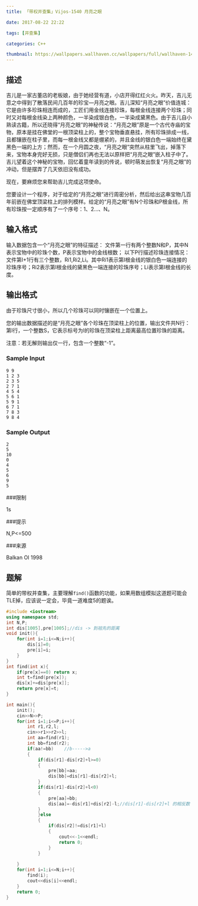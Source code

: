 ```yaml
---
title: 「带权并查集」Vijos-1540 月亮之眼

date: 2017-08-22 22:22

tags: [并查集]

categories: C++

thumbnail: https://wallpapers.wallhaven.cc/wallpapers/full/wallhaven-147755.jpg
---
```


## 描述

吉儿是一家古董店的老板娘，由于她经营有道，小店开得红红火火。昨天，吉儿无意之中得到了散落民间几百年的珍宝—月亮之眼。吉儿深知“月亮之眼”价值连城：它是由许多珍珠相连而成的，工匠们用金线连接珍珠，每根金线连接两个珍珠；同时又对每根金线染上两种颜色，一半染成银白色，一半染成黛黑色。由于吉儿自小熟读古籍，所以还晓得“月亮之眼”的神秘传说：“月亮之眼”原是一个古代寺庙的宝物，原本是挂在佛堂的一根顶梁柱上的，整个宝物垂直悬挂，所有珍珠排成一线，且都镶嵌在柱子里，而每一根金线又都是绷紧的，并且金线的银白色一端始终在黛黑色一端的上方；然而，在一个月圆之夜，“月亮之眼”突然从柱里飞出，掉落下来，宝物本身完好无损，只是僧侣们再也无法以原样把“月亮之眼”嵌入柱子中了。吉儿望着这个神秘的宝物，回忆着童年读到的传说，顿时萌发出恢复“月亮之眼”的冲动，但是摆弄了几天依旧没有成功。

现在，要麻烦您来帮助吉儿完成这项使命。

您要设计一个程序，对于给定的“月亮之眼”进行周密分析，然后给出这串宝物几百年前嵌在佛堂顶梁柱上的排列模样。给定的“月亮之眼”有N个珍珠和P根金线，所有珍珠按一定顺序有了一个序号：1、2…、N。

## 输入格式

输入数据包含一个“月亮之眼”的特征描述：
文件第一行有两个整数N和P，其中N表示宝物中的珍珠个数，P表示宝物中的金线根数；
以下P行描述珍珠连接情况：
文件第I+1行有三个整数，Ri1,Ri2,Li。其中Ri1表示第I根金线的银白色一端连接的珍珠序号；Ri2表示第I根金线的黛黑色一端连接的珍珠序号；Li表示第I根金线的长度。

## 输出格式

由于珍珠尺寸很小，所以几个珍珠可以同时镶嵌在一个位置上。

您的输出数据描述的是“月亮之眼”各个珍珠在顶梁柱上的位置，输出文件共N行：
第I行，一个整数S，它表示标号为I的珍珠在顶梁柱上距离最高位置珍珠的距离。

注意：若无解则输出仅一行，包含一个整数“-1”。

### Sample Input

```
9 9
1 2 3
2 3 5
2 7 1
4 5 4
5 6 1
5 9 1
6 7 1
7 8 3
9 8 4
```

### Sample Output

```
2
5
10
0
4
5
6
9
5
```

###限制

1s

###提示

N,P<=500

###来源

Balkan OI 1998

## 题解

简单的带权并查集，主要理解`find()`函数的功能，如果用数组模拟这道题可能会TLE掉，应该说一定会，毕竟一道难度5的题诶。

```cpp
#include <iostream>
using namespace std;
int N,P;
int dis[1005],pre[1005];//dis -> 到祖先的距离
void init(){
	for(int i=1;i<=N;i++){
		dis[i]=0;
		pre[i]=i;
	}
}
int find(int x){
	if(pre[x]==0) return x;
	int t=find(pre[x]);
	dis[x]+=dis[pre[x]];
	return pre[x]=t;
}

int main(){
	init();
	cin>>N>>P;
	for(int i=1;i<=P;i++){
		int r1,r2,l;
		cin>>r1>>r2>>l;
		int aa=find(r1);
		int bb=find(r2);
		if(aa!=bb)    //b----->a
		{
			if(dis[r1]-dis[r2]+l>=0)
			{
				pre[bb]=aa;
				dis[bb]=dis[r1]-dis[r2]+l;
			}
			if(dis[r1]-dis[r2]+l<0)
			{
				pre[aa]=bb;  
                dis[aa]=-dis[r1]+dis[r2]-l;//dis[r1]-dis[r2]+l 的相反数
			}
			}else
			{
				if(dis[r2]!=dis[r1]+l)
				{
					cout<<-1<<endl;
					return 0;
				}
			}
	
	}
	for(int i=1;i<=N;i++){
		find(i);
		cout<<dis[i]<<endl;
	}
	return 0;
}
```

